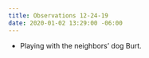 ```yaml
---
title: Observations 12-24-19
date: 2020-01-02 13:29:00 -06:00
---
```


- Playing with the neighbors’ dog Burt.